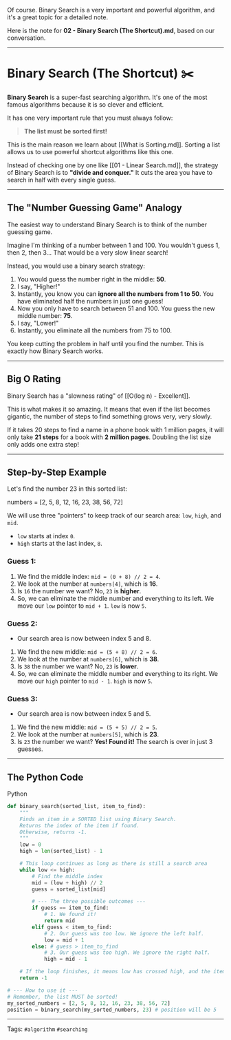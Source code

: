 Of course. Binary Search is a very important and powerful algorithm, and it's a great topic for a detailed note.

Here is the note for **02 - Binary Search (The Shortcut).md**, based on our conversation.

---

# Binary Search (The Shortcut) ✂️

**Binary Search** is a super-fast searching algorithm. It's one of the most famous algorithms because it is so clever and efficient.

It has one very important rule that you must always follow:

> **The list must be sorted first!**

This is the main reason we learn about [[What is Sorting.md]]. Sorting a list allows us to use powerful shortcut algorithms like this one.

Instead of checking one by one like [[01 - Linear Search.md]], the strategy of Binary Search is to **"divide and conquer."** It cuts the area you have to search in half with every single guess.

---

## The "Number Guessing Game" Analogy

The easiest way to understand Binary Search is to think of the number guessing game.

Imagine I'm thinking of a number between 1 and 100. You wouldn't guess 1, then 2, then 3... That would be a very slow linear search!

Instead, you would use a binary search strategy:

1. You would guess the number right in the middle: **50**.
2. I say, "Higher!"
3. Instantly, you know you can **ignore all the numbers from 1 to 50**. You have eliminated half the numbers in just one guess!
4. Now you only have to search between 51 and 100. You guess the new middle number: **75**.
5. I say, "Lower!"
6. Instantly, you eliminate all the numbers from 75 to 100.

You keep cutting the problem in half until you find the number. This is exactly how Binary Search works.

---

## Big O Rating

Binary Search has a "slowness rating" of [[O(log n) - Excellent]].

This is what makes it so amazing. It means that even if the list becomes gigantic, the number of steps to find something grows very, very slowly.

If it takes 20 steps to find a name in a phone book with 1 million pages, it will only take **21 steps** for a book with **2 million pages**. Doubling the list size only adds one extra step!

---

## Step-by-Step Example

Let's find the number 23 in this sorted list:

numbers = [2, 5, 8, 12, 16, 23, 38, 56, 72]

We will use three "pointers" to keep track of our search area: `low`, `high`, and `mid`.

- `low` starts at index `0`.
- `high` starts at the last index, `8`.

### Guess 1:

1. We find the middle index: `mid = (0 + 8) // 2 = 4`.
2. We look at the number at `numbers[4]`, which is **16**.
3. Is `16` the number we want? No, `23` is **higher**.
4. So, we can eliminate the middle number and everything to its left. We move our `low` pointer to `mid + 1`. `low` is now `5`.

### Guess 2:

- Our search area is now between index 5 and 8.

1. We find the new middle: `mid = (5 + 8) // 2 = 6`.
2. We look at the number at `numbers[6]`, which is **38**.
3. Is `38` the number we want? No, `23` is **lower**.
4. So, we can eliminate the middle number and everything to its right. We move our `high` pointer to `mid - 1`. `high` is now `5`.

### Guess 3:

- Our search area is now between index 5 and 5.

1. We find the new middle: `mid = (5 + 5) // 2 = 5`.
2. We look at the number at `numbers[5]`, which is **23**.
3. Is `23` the number we want? **Yes! Found it!** The search is over in just 3 guesses.

---

## The Python Code

Python

```Python
def binary_search(sorted_list, item_to_find):
    """
    Finds an item in a SORTED list using Binary Search.
    Returns the index of the item if found.
    Otherwise, returns -1.
    """
    low = 0
    high = len(sorted_list) - 1

    # This loop continues as long as there is still a search area
    while low <= high:
        # Find the middle index
        mid = (low + high) // 2
        guess = sorted_list[mid]

        # --- The three possible outcomes ---
        if guess == item_to_find:
            # 1. We found it!
            return mid
        elif guess < item_to_find:
            # 2. Our guess was too low. We ignore the left half.
            low = mid + 1
        else: # guess > item_to_find
            # 3. Our guess was too high. We ignore the right half.
            high = mid - 1

    # If the loop finishes, it means low has crossed high, and the item was not found.
    return -1

# --- How to use it ---
# Remember, the list MUST be sorted!
my_sorted_numbers = [2, 5, 8, 12, 16, 23, 38, 56, 72]
position = binary_search(my_sorted_numbers, 23) # position will be 5
```

---

Tags: `#algorithm` `#searching`